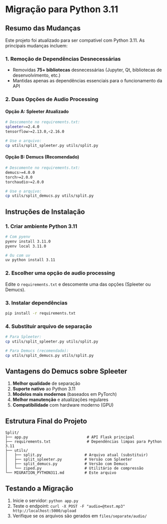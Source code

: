 # Migração para Python 3.11

## Resumo das Mudanças

Este projeto foi atualizado para ser compatível com Python 3.11. As principais mudanças incluem:

### 1. Remoção de Dependências Desnecessárias
- Removidas **75+ bibliotecas** desnecessárias (Jupyter, Qt, bibliotecas de desenvolvimento, etc.)
- Mantidas apenas as dependências essenciais para o funcionamento da API

### 2. Duas Opções de Audio Processing

#### Opção A: Spleeter Atualizado
```bash
# Descomente no requirements.txt:
spleeter==2.4.0
tensorflow>=2.13.0,<2.16.0

# Use o arquivo:
cp utils/split_spleeter.py utils/split.py
```

#### Opção B: Demucs (Recomendado)
```bash
# Descomente no requirements.txt:
demucs>=4.0.0
torch>=2.0.0
torchaudio>=2.0.0

# Use o arquivo:
cp utils/split_demucs.py utils/split.py
```

## Instruções de Instalação

### 1. Criar ambiente Python 3.11
```bash
# Com pyenv
pyenv install 3.11.0
pyenv local 3.11.0

# Ou com uv
uv python install 3.11
```

### 2. Escolher uma opção de audio processing
Edite o `requirements.txt` e descomente uma das opções (Spleeter ou Demucs).

### 3. Instalar dependências
```bash
pip install -r requirements.txt
```

### 4. Substituir arquivo de separação
```bash
# Para Spleeter:
cp utils/split_spleeter.py utils/split.py

# Para Demucs (recomendado):
cp utils/split_demucs.py utils/split.py
```

## Vantagens do Demucs sobre Spleeter

1. **Melhor qualidade** de separação
2. **Suporte nativo** ao Python 3.11
3. **Modelos mais modernos** (baseados em PyTorch)
4. **Melhor manutenção** e atualizações regulares
5. **Compatibilidade** com hardware moderno (GPU)

## Estrutura Final do Projeto

```
Split/
├── app.py                          # API Flask principal
├── requirements.txt                # Dependências limpas para Python 3.11
├── utils/
│   ├── split.py                   # Arquivo atual (substituir)
│   ├── split_spleeter.py          # Versão com Spleeter
│   ├── split_demucs.py            # Versão com Demucs
│   └── ziped.py                   # Utilitário de compressão
└── MIGRATION_PYTHON311.md         # Este arquivo
```

## Testando a Migração

1. Inicie o servidor: `python app.py`
2. Teste o endpoint: `curl -X POST -F "audio=@test.mp3" http://localhost:5000/upload`
3. Verifique se os arquivos são gerados em `files/separate/audio/`
